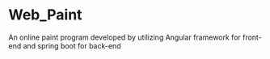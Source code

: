 # Web_Paint
An online paint program developed by utilizing Angular framework for front-end and spring boot for back-end

